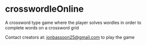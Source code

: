 # crosswordleOnline
A crossword type game where the player solves wordles in order to complete words on a crossword grid

Contact creators at: jonbassoon25@gmail.com to play the game
